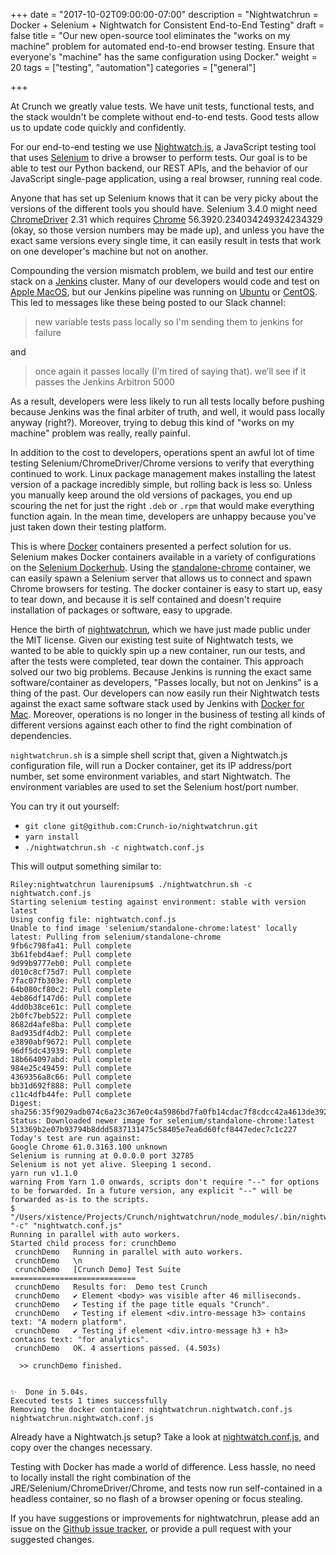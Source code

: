+++
date = "2017-10-02T09:00:00-07:00"
description = "Nightwatchrun = Docker + Selenium + Nightwatch for Consistent End-to-End Testing"
draft = false
title = "Our new open-source tool eliminates the \"works on my machine\" problem for automated end-to-end browser testing. Ensure that everyone's \"machine\" has the same configuration using Docker."
weight = 20
tags = ["testing", "automation"]
categories = ["general"]

+++

At Crunch we greatly value tests. We have unit tests, functional tests, and the stack wouldn't be complete without end-to-end tests. Good tests allow us to update code quickly and confidently.

For our end-to-end testing we use [Nightwatch.js][1], a JavaScript
testing tool that uses [Selenium][2] to drive a browser to perform tests. Our goal is to be
able to test our Python backend, our REST APIs, and the
behavior of our JavaScript single-page application, using a real browser,
running real code.

Anyone that has set up Selenium knows that it can be very picky about
the versions of the different tools you should have. Selenium 3.4.0 might need
[ChromeDriver][4] 2.31 which requires [Chrome][6] 56.3920.234034249324234329 (okay, so
those version numbers may be made up), and unless you have
the exact same versions every single time, it can easily result in tests
that work on one developer's machine but not on another.

Compounding the version mismatch problem, we build and test our entire stack on a [Jenkins][8] cluster. Many of our developers would code and test on [Apple MacOS][3], but our Jenkins pipeline
was running on [Ubuntu][5] or [CentOS][7]. This led to messages like these being posted to our Slack channel:

> new variable tests pass locally so I'm sending them to jenkins for failure

and

> once again it passes locally (I’m tired of saying that). we’ll see if it
> passes the Jenkins Arbitron 5000

As a result, developers were less likely to run all tests locally before pushing because Jenkins was the final arbiter
of truth, and well, it would pass locally anyway (right?). Moreover, trying to debug this kind of "works on my machine" problem was really, really painful.

In addition to the cost to developers, operations spent an awful
lot of time testing Selenium/ChromeDriver/Chrome versions to verify that
everything continued to work. Linux package management makes installing the
latest version of a package incredibly simple, but rolling back is less so. Unless you manually keep
around the old versions of packages, you end up scouring the net for just the
right `.deb` or `.rpm` that would make everything function again. In the mean
time, developers are unhappy because you've just taken down their testing
platform.

This is where [Docker][9] containers presented a perfect solution for us.
Selenium makes Docker containers available in a variety of configurations on
the [Selenium Dockerhub][10]. Using the [standalone-chrome][11] container, we
can easily spawn a Selenium server that allows us to connect and spawn Chrome
browsers for testing. The docker container is easy to start up, easy to
tear down, and because it is self contained and doesn't require installation of
packages or software, easy to upgrade.

Hence the birth of [nightwatchrun][12], which we have just made public under the MIT license. Given our existing test suite of Nightwatch
tests, we wanted to be able to quickly spin up a new container, run our tests,
and after the tests were completed, tear down the container. This approach solved our two big problems.
Because Jenkins is running the exact same software/container as developers, "Passes locally, but not on Jenkins"
is a thing of the past. Our developers can now easily run their Nightwatch
tests against the exact same software stack used by Jenkins with [Docker for Mac][13].
Moreover, operations is no longer in the business of testing all kinds of different
  versions against each other to find the right combination of dependencies.

`nightwatchrun.sh` is a simple shell script that, given a Nightwatch.js
configuration file, will run a Docker container, get its IP address/port
number, set some environment variables, and start Nightwatch. The environment
variables are used to set the Selenium host/port number.

You can try it out yourself:

- `git clone git@github.com:Crunch-io/nightwatchrun.git`
- `yarn install`
- `./nightwatchrun.sh -c nightwatch.conf.js`

This will output something similar to:

    Riley:nightwatchrun laurenipsum$ ./nightwatchrun.sh -c nightwatch.conf.js
    Starting selenium testing against environment: stable with version latest
    Using config file: nightwatch.conf.js
    Unable to find image 'selenium/standalone-chrome:latest' locally
    latest: Pulling from selenium/standalone-chrome
    9fb6c798fa41: Pull complete
    3b61febd4aef: Pull complete
    9d99b9777eb0: Pull complete
    d010c8cf75d7: Pull complete
    7fac07fb303e: Pull complete
    64b080cf80c2: Pull complete
    4eb86df147d6: Pull complete
    4dd0b38ce61c: Pull complete
    2b0fc7beb522: Pull complete
    8682d4afe8ba: Pull complete
    8ad935df4db2: Pull complete
    e3890abf9672: Pull complete
    96df5dc43939: Pull complete
    18b664097abd: Pull complete
    984e25c49459: Pull complete
    4369356a8c66: Pull complete
    bb31d692f888: Pull complete
    c11c4dfb44fe: Pull complete
    Digest: sha256:35f9029adb074c6a23c367e0c4a5986bd7fa0fb14cdac7f8cdcc42a4613de392
    Status: Downloaded newer image for selenium/standalone-chrome:latest
    513369b2e07b93794b8ddd5837131475c58405e7ea6d60fcf8447edec7c1c227
    Today's test are run against:
    Google Chrome 61.0.3163.100 unknown
    Selenium is running at 0.0.0.0 port 32785
    Selenium is not yet alive. Sleeping 1 second.
    yarn run v1.1.0
    warning From Yarn 1.0 onwards, scripts don't require "--" for options to be forwarded. In a future version, any explicit "--" will be forwarded as-is to the scripts.
    $ "/Users/xistence/Projects/Crunch/nightwatchrun/node_modules/.bin/nightwatch" "-c" "nightwatch.conf.js"
    Running in parallel with auto workers.
    Started child process for: crunchDemo
     crunchDemo   Running in parallel with auto workers.
     crunchDemo   \n
     crunchDemo   [Crunch Demo] Test Suite
    ============================
     crunchDemo   Results for:  Demo test Crunch
     crunchDemo   ✔ Element <body> was visible after 46 milliseconds.
     crunchDemo   ✔ Testing if the page title equals "Crunch".
     crunchDemo   ✔ Testing if element <div.intro-message h3> contains text: "A modern platform".
     crunchDemo   ✔ Testing if element <div.intro-message h3 + h3> contains text: "for analytics".
     crunchDemo   OK. 4 assertions passed. (4.503s)

      >> crunchDemo finished.  


    ✨  Done in 5.04s.
    Executed tests 1 times successfully
    Removing the docker container: nightwatchrun.nightwatch.conf.js
    nightwatchrun.nightwatch.conf.js

Already have a Nightwatch.js setup? Take a look at
[nightwatch.conf.js][14], and copy over the changes necessary.

Testing with Docker has made a world of difference. Less hassle, no need to
locally install the right combination of the JRE/Selenium/ChromeDriver/Chrome,
and tests now run self-contained in a headless container, so no flash of a
browser opening or focus stealing.

If you have suggestions or improvements for nightwatchrun, please add an issue on the [Github
issue tracker][15], or provide a pull request with your suggested changes.

[1]: http://nightwatchjs.org
[2]: http://www.seleniumhq.org
[3]: https://www.apple.com/macos/
[4]: https://sites.google.com/a/chromium.org/chromedriver/
[5]: http://ubuntu.com
[6]: https://www.google.com/chrome/
[7]: https://www.centos.org
[8]: https://jenkins.io
[9]: https://www.docker.com
[10]: https://hub.docker.com/u/selenium/
[11]: https://hub.docker.com/r/selenium/standalone-chrome/
[12]: https://github.com/crunch-io/nightwatchrun/
[13]: https://www.docker.com/docker-mac
[14]: https://github.com/Crunch-io/nightwatchrun/blob/master/nightwatch.conf.js
[15]: https://github.com/Crunch-io/nightwatchrun/issues
